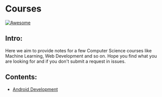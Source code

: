 # Courses
[![Awesome](https://cdn.rawgit.com/sindresorhus/awesome/d7305f38d29fed78fa85652e3a63e154dd8e8829/media/badge.svg)](https://www.github.com/Errorby-Night/Courses)

## Intro:
Here we aim to provide notes for a few Computer Science courses like Machine Learning, Web Development and so on.
Hope you find what you are looking for and if you don't submit a request in issues.

## Contents:
+ [Android Development](https://github.com/AllComputerCourses/AllCourses/blob/main/Android/ReadMe.md)
